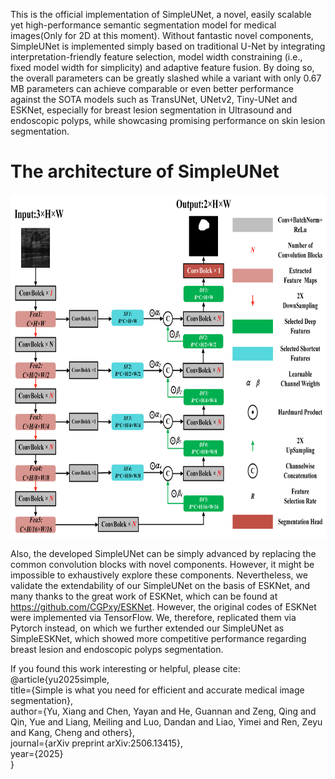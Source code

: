 This is the official implementation of SimpleUNet, a novel, easily scalable yet high-performance semantic segmentation model for medical images(Only for 2D at this moment). Without fantastic novel components, SimpleUNet is implemented simply based on traditional U-Net by integrating interpretation-friendly feature selection, model width constraining (i.e., fixed model width for simplicity) and adaptive feature fusion. By doing so, the overall parameters can be greatly slashed while a variant with only 0.67 MB parameters can achieve comparable or even better performance against the SOTA models such as TransUNet, UNetv2, Tiny-UNet and ESKNet, especially for breast lesion segmentation in Ultrasound and endoscopic polyps, while showcasing promising performance on skin lesion segmentation.
# The architecture of SimpleUNet      
<p align="center">
  <img src="SimpleUNet0528.png" alt="SimpleUNet" width="800" height="550">
</p>

Also, the developed SimpleUNet can be simply advanced by replacing the common convolution blocks with novel components. However, it might be impossible to exhaustively explore these components. Nevertheless, we validate the extendability of our SimpleUNet on the basis of ESKNet, and many thanks to the great work of ESKNet,  which can be found at https://github.com/CGPxy/ESKNet. However, the original codes of ESKNet were implemented via TensorFlow. We, therefore, replicated them via Pytorch instead, on which we further extended our SimpleUNet as SimpleESKNet, which showed more competitive performance regarding breast lesion and endoscopic polyps segmentation. 

If you found this work interesting or helpful, please cite:  
@article{yu2025simple,  
        title={Simple is what you need for efficient and accurate medical image segmentation},  
        author={Yu, Xiang and Chen, Yayan and He, Guannan and Zeng, Qing and Qin, Yue and Liang, Meiling and Luo, Dandan and Liao, Yimei and Ren, Zeyu and Kang, Cheng and others},  
        journal={arXiv preprint arXiv:2506.13415},  
        year={2025}  
        }  
